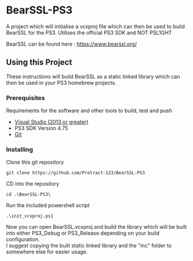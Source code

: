 # BearSSL-PS3

A project which will initialise a vcxproj file which can then be used to build BearSSL for the PS3. Utilises the official PS3 SDK and NOT PSL1GHT

BearSSL can be found here : https://www.bearssl.org/

## Using this Project

These instructions will build BearSSL as a static linked library which can then be used in your PS3 homebrew projects.

### Prerequisites

Requirements for the software and other tools to build, test and push 
- [Visual Studio (2013 or greater)](https://visualstudio.microsoft.com/downloads/)
- PS3 SDK Version 4.75
- [Git](https://git-scm.com/downloads)

### Installing

Clone this git repository

    git clone https://github.com/Protract-123/BearSSL-PS3

CD into the repository

    cd .\BearSSL-PS3\

Run the included powershell script

    .\init_vcxproj.ps1

Now you can open BearSSL.vcxproj and build the library which will be built into either PS3_Debug or PS3_Release depending on your build configuration.  
I suggest copying the built static linked library and the "inc" folder to somewhere else for easier usage.